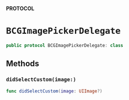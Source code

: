 **PROTOCOL**

# `BCGImagePickerDelegate`

```swift
public protocol BCGImagePickerDelegate: class
```

## Methods
### `didSelectCustom(image:)`

```swift
func didSelectCustom(image: UIImage?)
```
